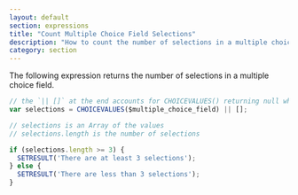 ```yaml
---
layout: default
section: expressions
title: "Count Multiple Choice Field Selections"
description: "How to count the number of selections in a multiple choice field"
category: section
---
```


The following expression returns the number of selections in a multiple choice field.

```js
// the `|| []` at the end accounts for CHOICEVALUES() returning null when the field is blank
var selections = CHOICEVALUES($multiple_choice_field) || [];

// selections is an Array of the values
// selections.length is the number of selections

if (selections.length >= 3) {
  SETRESULT('There are at least 3 selections');
} else {
  SETRESULT('There are less than 3 selections');
}
```
